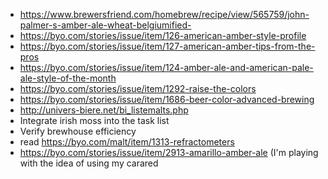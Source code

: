
* https://www.brewersfriend.com/homebrew/recipe/view/565759/john-palmer-s-amber-ale-wheat-belgiumified-
* https://byo.com/stories/issue/item/126-american-amber-style-profile
* https://byo.com/stories/issue/item/127-american-amber-tips-from-the-pros
* https://byo.com/stories/issue/item/124-amber-ale-and-american-pale-ale-style-of-the-month
* https://byo.com/stories/issue/item/1292-raise-the-colors
* https://byo.com/stories/issue/item/1686-beer-color-advanced-brewing
* http://univers-biere.net/bi_listemalts.php
* Integrate irish moss into the task list
* Verify brewhouse efficiency
* read https://byo.com/malt/item/1313-refractometers
* https://byo.com/stories/issue/item/2913-amarillo-amber-ale (I'm playing with the idea of using my carared

